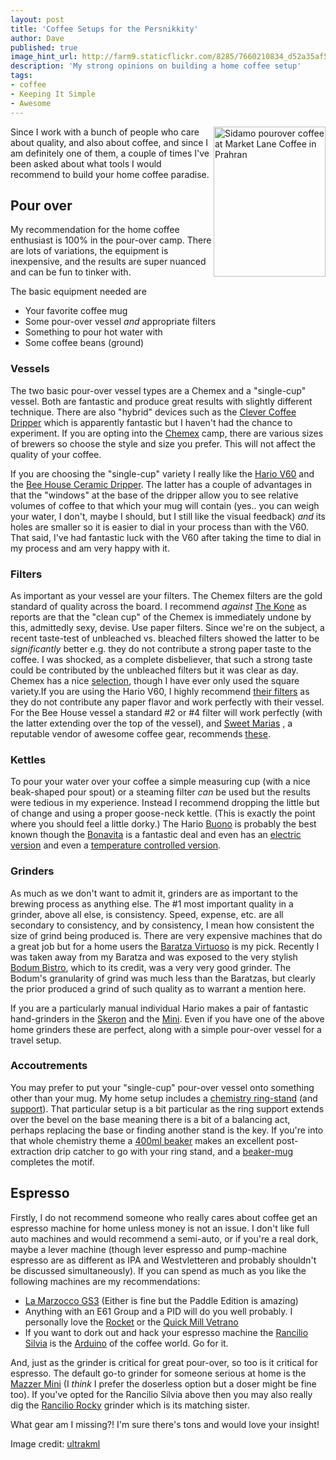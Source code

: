```yaml
---
layout: post
title: 'Coffee Setups for the Persnikkity'
author: Dave
published: true
image_hint_url: http://farm9.staticflickr.com/8285/7660210834_d52a35af56_m.jpg
description: 'My strong opinions on building a home coffee setup'
tags:
- coffee
- Keeping It Simple
- Awesome
---
```

<a href="http://www.flickr.com/photos/ultrakml/7660210834/" title="Sidamo pourover coffee at Market Lane Coffee in Prahran by ultrakml, on Flickr">
  <img src="http://farm9.staticflickr.com/8285/7660210834_d52a35af56_m.jpg" width="179" height="240" alt="Sidamo pourover coffee at Market Lane Coffee in Prahran" align="right">
</a>


Since I work with a bunch of people who care about quality, and also about
coffee, and since I am definitely one of them, a couple of times I've been asked
about what tools I would recommend to build your home coffee paradise.

<!-- -**-END-**- -->

## Pour over

My recommendation for the home coffee enthusiast is 100% in the pour-over camp.
There are lots of variations, the equipment is inexpensive, and the results are
super nuanced and can be fun to tinker with.

The basic equipment needed are

* Your favorite coffee mug
* Some pour-over vessel _and_ appropriate filters
* Something to pour hot water with
* Some coffee beans (ground)

### Vessels
The two basic pour-over vessel types are a Chemex and a "single-cup" vessel.
Both are fantastic and produce great results with slightly different technique.
There are also "hybrid" devices such as the [Clever Coffee
Dripper](http://www.sweetmarias.com/clevercoffeedripperpictorial.php) which is
apparently fantastic but I haven't had the chance to experiment.  If you are
opting into the [Chemex](http://www.chemexcoffeemaker.com/) camp, there are
various sizes of brewers so choose the style and size you prefer.  This will not
affect the quality of your coffee.

If you are choosing the "single-cup" variety I really like the [Hario V60](http://www.sweetmarias.com/sweetmarias/coffee-brewers/filtercones/hario-v60-ceramic-drip-cone.html) and the
[Bee House Ceramic
Dripper](http://www.sweetmarias.com/sweetmarias/coffee-brewers/filtercones/beehouse-dripper-large.html).
The latter has a couple of advantages in that the "windows" at the base of the
dripper allow you to see relative volumes of coffee to that which your mug will
contain (yes.. you can weigh your water, I don't, maybe I should, but I still
like the visual feedback) _and_ its holes are smaller so it is easier to dial in
your process than with the V60.  That said, I've had fantastic luck with the V60
after taking the time to dial in my process and am very happy with it.

### Filters
As important as your vessel are your filters.  The Chemex filters are the gold
standard of quality across the board.  I recommend _against_ [The
Kone](http://ablebrewing.com/products/kone-coffee-filter) as reports are that
the "clean cup" of the Chemex is immediately undone by this, admittedly sexy,
devise.  Use paper filters.  Since we're on the subject, a recent taste-test of
unbleached vs. bleached filters showed the latter to be _significantly_ better
e.g. they do not contribute a strong paper taste to the coffee.  I was shocked,
as a complete disbeliever, that such a strong taste could be contributed by the
unbleached filters but it was clear as day.  Chemex has a nice
[selection](http://www.chemexcoffeemaker.com/products/filters.html), though I 
have ever only used the square variety.If you are using the Hario V60, I
highly recommend [their filters](http://www.sweetmarias.com/sweetmarias/hario-v-shaped-filters-pack-of-40.html)
as they do not contribute any paper flavor and work perfectly with their vessel.
For the Bee House vessel a standard #2 or #4 filter will work perfectly (with
the latter extending over the top of the vessel), and [Sweet Marias](http://www.sweetmarias.com)
, a reputable vendor of awesome coffee gear, recommends [these](http://www.sweetmarias.com/sweetmarias/coffee-brewers/filters/filtropa-4-filters-white.html).

### Kettles
To pour your water over your coffee a simple measuring cup (with a nice
beak-shaped pour spout) or a steaming filter _can_ be used but the results were
tedious in my experience.  Instead I recommend dropping the little but of change
and using a proper goose-neck kettle.  (This is exactly the point where you
should feel a little dorky.)  The Hario
[Buono](http://www.amazon.com/Hario-VKB-120HSV-Buono-Drip-Kettle/dp/B000IGOXLS/ref=sr_1_2?ie=UTF8&qid=1352914801&sr=8-2)
is probably the best known though the
[Bonavita](http://www.amazon.com/Bonavita-BV3825ST-1-Liter-Stovetop-Kettle/dp/B005YR0IBU/ref=sr_1_2?s=home-garden&ie=UTF8&qid=1352914967&sr=1-2)
is a fantastic deal and even has an [electric version](http://www.amazon.com/Bonavita-1-0L-Electric-Kettle-BV3825B/dp/B005YR0GDA/ref=sr_1_1?s=home-garden&ie=UTF8&qid=1356474791&sr=1-1)
and even a [temperature controlled version](http://www.amazon.com/Bonavita-Variable-Temperature-Electric-Gooseneck/dp/B005YR0F40/ref=sr_1_2?s=home-garden&ie=UTF8&qid=1356474791&sr=1-2).

### Grinders

As much as we don't want to admit it, grinders are as important to the brewing
process as anything else.  The #1 most important quality in a grinder, above all
else, is consistency.  Speed, expense, etc. are all secondary to consistency,
and by consistency, I mean how consistent the size of grind being produced is.
There are very expensive machines that do a great job but for a home users the
[Baratza Virtuoso](http://www.amazon.com/Baratza-Virtuoso-Coffee-Grinder-586/dp/B006MLQHRG/ref=sr_1_3?s=home-garden&ie=UTF8&qid=1352914994&sr=1-3)
is my pick.  Recently I was taken away from my Baratza and was exposed to the
very stylish [Bodum Bistro](http://www.amazon.com/Bodum-Bistro-Electric-Coffee-Grinder/dp/B0043095WW),
which to its credit, was a very very good grinder.  The Bodum's granularity of
grind was much less than the Baratzas, but clearly the prior produced a grind of
such quality as to warrant a mention here.

If you are a particularly manual individual Hario makes a pair of fantastic
hand-grinders in the
[Skeron](http://www.amazon.com/Hario-Coffee-Hand-Grinder-Skerton/dp/B001802PIQ)
and the
[Mini](http://www.amazon.com/Hario-MSS-1B-Mini-Coffee-Grinder/dp/B001804CLY/ref=pd_sbs_k_2).
Even if you have one of the above home grinders these are perfect, along with a
simple pour-over vessel for a travel setup.

### Accoutrements

You may prefer to put your "single-cup" pour-over vessel onto something other
than your mug.  My home setup includes a [chemistry
ring-stand](http://www.hometrainingtools.com/ring-stand-4x6-base-18-rod/p/CE-STAND2/) 
(and [support](http://www.hometrainingtools.com/ring-support-4-diameter/p/CE-RING4/)).
That particular setup is a bit particular as the ring support extends over the
bevel on the base meaning there is a bit of a balancing act, perhaps replacing
the base or finding another stand is the key.  If you're into that whole
chemistry theme a [400ml beaker](http://www.hometrainingtools.com/beaker-glass-400-ml/p/CE-BEI0400/)
makes an excellent post-extraction drip catcher to go with your ring stand,
and a [beaker-mug](http://www.hometrainingtools.com/glass-beaker-mug-400-ml/p/CE-BMUG400/)
completes the motif.

## Espresso

Firstly, I do not recommend someone who really cares about coffee get an
espresso machine for home unless money is not an issue.  I don't like full auto
machines and would recommend a semi-auto, or if you're a real dork, maybe a
lever machine (though lever espresso and pump-machine espresso are as different
as IPA and Westvletteren and probably shouldn't be discussed simultaneously).
If you can spend as much as you like the following machines are my
recommendations:

* [La Marzocco GS3](http://www.lamarzocco.com/index.php?lang=en&Itemid=484) (Either is fine but the Paddle Edition is amazing)
* Anything with an E61 Group and a PID will do you well probably.  I personally
  love the [Rocket](http://www.rocket-espresso.it/domestic/) or the [Quick Mill
  Vetrano](http://www.quickmill.it/MyIndex.php?Lang=ENG&Menu=Prodotto&id_prod=75)
* If you want to dork out and hack your espresso machine the [Rancilio Silvia]() is
  the [Arduino]() of the coffee world.  Go for it.

And, just as the grinder is critical for great pour-over, so too is it critical
for espresso.  The default go-to grinder for someone serious at home is the
[Mazzer Mini](http://www.chriscoffee.com/products/home/grinders/mazzer_mini_electronic_espresso_grinder)
(I _think_ I prefer the doserless option but a doser might be fine too).  If
you've opted for the Rancilio Silvia above then you may also really dig the
[Rancilio Rocky](http://www.wholelattelove.com/Rancilio/rockyracilio.cfm)
grinder which is its matching sister.

What gear am I missing?!  I'm sure there's tons and would love your insight!

Image credit: [ultrakml](http://www.flickr.com/photos/ultrakml/7660210834/)
